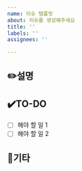 ```yaml
---
name: 이슈 템플릿
about: 이슈를 생성해주세요
title: ''
labels: ''
assignees: ''

---
```


## ✏️설명

## ✔️TO-DO
- [ ] 해야 할 일 1
- [ ] 해야 할 일 2

## 📢기타
